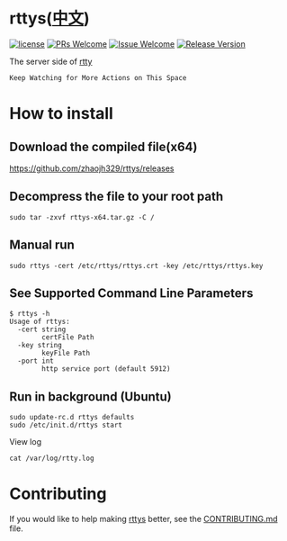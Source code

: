 # rttys([中文](/README_ZH.md))

[1]: https://img.shields.io/badge/license-LGPL2-brightgreen.svg?style=plastic
[2]: /LICENSE
[3]: https://img.shields.io/badge/PRs-welcome-brightgreen.svg?style=plastic
[4]: https://github.com/zhaojh329/rttys/pulls
[5]: https://img.shields.io/badge/Issues-welcome-brightgreen.svg?style=plastic
[6]: https://github.com/zhaojh329/rttys/issues/new
[7]: https://img.shields.io/badge/release-2.0.3-blue.svg?style=plastic
[8]: https://github.com/zhaojh329/rttys/releases

[![license][1]][2]
[![PRs Welcome][3]][4]
[![Issue Welcome][5]][6]
[![Release Version][7]][8]

The server side of [rtty](https://github.com/zhaojh329/rtty)

`Keep Watching for More Actions on This Space`

# How to install
## Download the compiled file(x64)

https://github.com/zhaojh329/rttys/releases

## Decompress the file to your root path

	sudo tar -zxvf rttys-x64.tar.gz -C /

## Manual run

    sudo rttys -cert /etc/rttys/rttys.crt -key /etc/rttys/rttys.key

## See Supported Command Line Parameters

	$ rttys -h
	Usage of rttys:
	  -cert string
	        certFile Path
	  -key string
	        keyFile Path
	  -port int
	        http service port (default 5912)

## Run in background (Ubuntu)

	sudo update-rc.d rttys defaults
    sudo /etc/init.d/rttys start

View log

	cat /var/log/rtty.log

# Contributing
If you would like to help making [rttys](https://github.com/zhaojh329/rttys) better,
see the [CONTRIBUTING.md](https://github.com/zhaojh329/rttys/blob/master/CONTRIBUTING.md) file.
